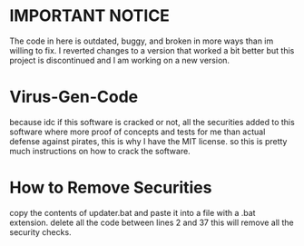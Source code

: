 # **IMPORTANT NOTICE**
The code in here is outdated, buggy, and broken in more ways than im willing to fix. I reverted changes to a version that worked a bit better but this project is discontinued and I am working on a new version.

# Virus-Gen-Code
because idc if this software is cracked or not, all the securities added to this software where more proof of concepts and tests for me than actual defense against pirates, this is why I have the MIT license.
so this is pretty much instructions on how to crack the software.
# How to Remove Securities

copy the contents of updater.bat and paste it into a file with a .bat extension.
delete all the code between lines 2 and 37
this will remove all the security checks.
